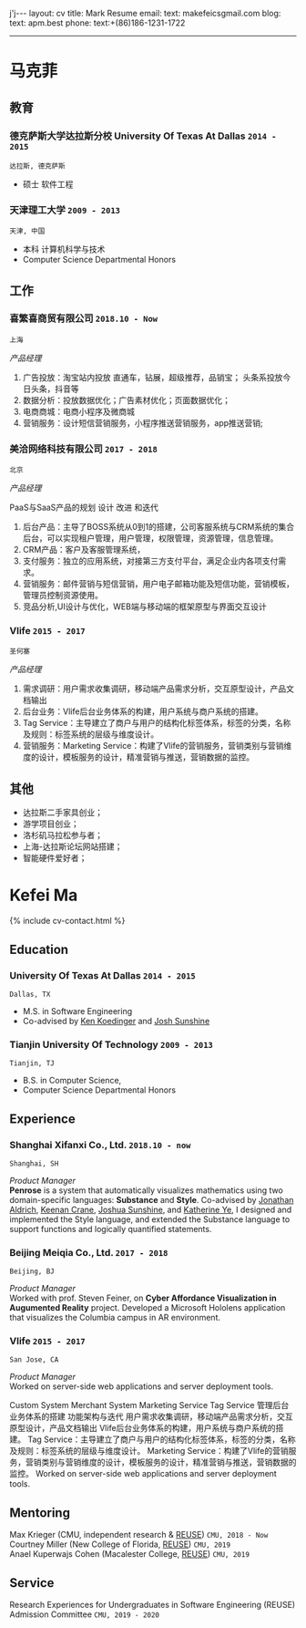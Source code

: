 j'j---
layout: cv
title: Mark Resume
email:
  text: makefeicsgmail.com
blog:
  text: apm.best
phone:
  text:+(86)186-1231-1722
  
---

# 马克菲

<!--
include contact information from the front matter
Supported arguments:
    - homepage: url, text
    - phone
    - email
-->

## 教育

### **德克萨斯大学达拉斯分校 University Of Texas At Dallas** `2014 - 2015`

```
达拉斯, 德克萨斯 
```

- 硕士 软件工程

### **天津理工大学** `2009 - 2013`

```
天津, 中国
```

- 本科 计算机科学与技术
- Computer Science Departmental Honors


## 工作

### **喜繁喜商贸有限公司** `2018.10 - Now`

```
上海
```

_产品经理_<br>

1. 广告投放：淘宝站内投放 直通车，钻展，超级推荐，品销宝； 头条系投放今日头条，抖音等
2. 数据分析：投放数据优化；广告素材优化；页面数据优化；
3. 电商商城：电商小程序及微商城
4. 营销服务：设计短信营销服务，小程序推送营销服务，app推送营销;

### **美洽网络科技有限公司** `2017 - 2018`

```
北京
```

_产品经理_<br>


PaaS与SaaS产品的规划 设计 改进 和迭代

1. 后台产品：主导了BOSS系统从0到1的搭建，公司客服系统与CRM系统的集合后台，可以实现租户管理，用户管理，权限管理，资源管理，信息管理。
2. CRM产品：客户及客服管理系统，
3. 支付服务：独立的应用系统，对接第三方支付平台，满足企业内各项支付需求。
4. 营销服务：邮件营销与短信营销，用户电子邮箱功能及短信功能，营销模板，管理员控制资源使用。
5. 竞品分析,UI设计与优化，WEB端与移动端的框架原型与界面交互设计


### **Vlife** `2015 - 2017`

```
圣何塞
```

_产品经理_<br>

1. 需求调研：用户需求收集调研，移动端产品需求分析，交互原型设计，产品文档输出
2. 后台业务：Vlife后台业务体系的构建，用户系统与商户系统的搭建。
3. Tag Service：主导建立了商户与用户的结构化标签体系，标签的分类，名称及规则：标签系统的层级与维度设计。
4. 营销服务：Marketing Service：构建了Vlife的营销服务，营销类别与营销维度的设计，模板服务的设计，精准营销与推送，营销数据的监控。


## 其他

- 达拉斯二手家具创业；
- 游学项目创业；
- 洛杉矶马拉松参与者；
- 上海-达拉斯论坛网站搭建；
- 智能硬件爱好者；


<!-- ### Footer

Last updated: May 2020 -->

# Kefei **Ma**

<!--
include contact information from the front matter
Supported arguments:
    - homepage: url, text
    - phone
    - email
-->

{% include cv-contact.html %}

## Education

### **University Of Texas At Dallas** `2014 - 2015`

```
Dallas, TX 
```

- M.S. in Software Engineering
- Co-advised by [Ken Koedinger](http://pact.cs.cmu.edu/koedinger.html) and [Josh Sunshine](http://www.cs.cmu.edu/~jssunshi/)

### **Tianjin University Of Technology** `2009 - 2013`

```
Tianjin, TJ
```

- B.S. in Computer Science,
- Computer Science Departmental Honors


## Experience

### **Shanghai Xifanxi Co., Ltd.** `2018.10 - now`

```
Shanghai, SH
```

_Product Manager_<br>
**Penrose** is a system that automatically visualizes mathematics using two domain-specific languages: **Substance** and **Style**. Co-advised by [Jonathan Aldrich](https://www.cs.cmu.edu/~./aldrich/), [Keenan Crane](https://www.cs.cmu.edu/~kmcrane/), [Joshua Sunshine](http://www.cs.cmu.edu/~jssunshi/), and [Katherine Ye](https://www.cs.cmu.edu/~kqy/), I designed and implemented the Style language, and extended the Substance language to support functions and logically quantified statements.

### **Beijing Meiqia Co., Ltd.** `2017 - 2018`

```
Beijing, BJ
```

_Product Manager_<br>
Worked with prof. Steven Feiner, on **Cyber Affordance Visualization in Augumented Reality** project. Developed a Microsoft Hololens application that visualizes the Columbia campus in AR environment.

### **Vlife** `2015 - 2017`

```
San Jose, CA
```

_Product Manager_<br>
Worked on server-side web applications and server deployment tools.

Custom System Merchant System Marketing Service Tag Service 管理后台业务体系的搭建 功能架构与迭代
用户需求收集调研，移动端产品需求分析，交互原型设计，产品文档输出
Vlife后台业务体系的构建，用户系统与商户系统的搭建。
Tag Service：主导建立了商户与用户的结构化标签体系，标签的分类，名称及规则：标签系统的层级与维度设计。
Marketing Service：构建了Vlife的营销服务，营销类别与营销维度的设计，模板服务的设计，精准营销与推送，营销数据的监控。
Worked on server-side web applications and server deployment tools.

## Mentoring

Max Krieger (CMU, independent research & [REUSE](https://www.cmu.edu/scs/isr/reuse/)) `CMU, 2018 - Now` <br>
Courtney Miller (New College of Florida, [REUSE](https://www.cmu.edu/scs/isr/reuse/)) `CMU, 2019` <br>
Anael Kuperwajs Cohen (Macalester College, [REUSE](https://www.cmu.edu/scs/isr/reuse/)) `CMU, 2019` <br>

## Service

Research Experiences for Undergraduates in Software Engineering (REUSE) Admission Committee `CMU, 2019 - 2020`

<!-- ### Footer

Last updated: May 2020 -->
